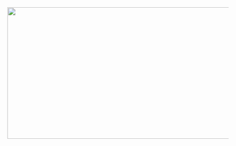 <a href="https://github.com/devxb/gitanimals">
<img
  src="https://render.gitanimals.org/farms/khlee8688"
  width="600"
  height="300"
/>
</a>
